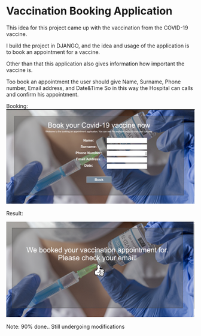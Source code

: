 # Vaccination Booking Application

This idea for this project came up with the vaccination from the COVID-19 vaccine.

I build the project in DJANGO, and the idea and usage of the application is to book an appointment for a vaccine.

Other than that this application also gives information how important the vaccine is.

Too book an appointment the user should give 
    Name, Surname, Phone number, Email address, and Date&Time
    So in this way the Hospital can calls and confirm his appointment.

Booking:
<img src="backreadme.png" alt="">



Result:

<img src="result.png">



Note: 90% done.. Still undergoing modifications
